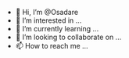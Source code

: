- 👋 Hi, I’m @Osadare
- 👀 I’m interested in ...
- 🌱 I’m currently learning ...
- 💞️ I’m looking to collaborate on ...
- 📫 How to reach me ...

<!---
Osadare/Osadare is a ✨ special ✨ repository because its `README.md` (this file) appears on your GitHub profile.
You can click the Preview link to take a look at your changes.
--->
